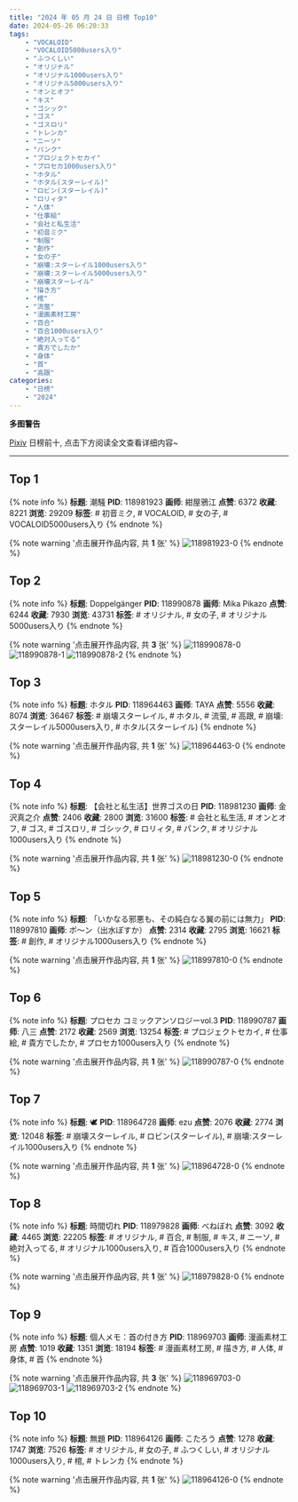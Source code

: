 ```yaml
---
title: "2024 年 05 月 24 日 日榜 Top10"
date: 2024-05-26 06:20:33
tags:
    - "VOCALOID"
    - "VOCALOID5000users入り"
    - "ふつくしい"
    - "オリジナル"
    - "オリジナル1000users入り"
    - "オリジナル5000users入り"
    - "オンとオフ"
    - "キス"
    - "ゴシック"
    - "ゴス"
    - "ゴスロリ"
    - "トレンカ"
    - "ニーソ"
    - "パンク"
    - "プロジェクトセカイ"
    - "プロセカ1000users入り"
    - "ホタル"
    - "ホタル(スターレイル)"
    - "ロビン(スターレイル)"
    - "ロリィタ"
    - "人体"
    - "仕事絵"
    - "会社と私生活"
    - "初音ミク"
    - "制服"
    - "創作"
    - "女の子"
    - "崩壊:スターレイル1000users入り"
    - "崩壊:スターレイル5000users入り"
    - "崩壊スターレイル"
    - "描き方"
    - "棺"
    - "流萤"
    - "漫画素材工房"
    - "百合"
    - "百合1000users入り"
    - "絶対入ってる"
    - "貴方でしたか"
    - "身体"
    - "首"
    - "高跟"
categories:
    - "日榜"
    - "2024"
---
```


<i class="fa fa-triangle-exclamation"></i>**多图警告**<i class="fa fa-triangle-exclamation"></i>

[Pixiv](https://www.pixiv.net/) 日榜前十, 点击下方阅读全文查看详细内容~

<!-- more -->

---

## Top 1

{% note info %}
**标题**: 潮騒
**PID**: 118981923 **画师**: 紺屋鴉江
**点赞**: 6372 **收藏**: 8221 **浏览**: 29209
**标签**: # 初音ミク, # VOCALOID, # 女の子, # VOCALOID5000users入り
{% endnote %}

{% note warning '点击展开作品内容, 共 **1** 张' %}
![118981923-0](https://i.pixiv.re/img-original/img/2024/05/23/19/24/43/118981923_p0.jpg)
{% endnote %}

## Top 2

{% note info %}
**标题**: Doppelgänger
**PID**: 118990878 **画师**: Mika Pikazo
**点赞**: 6244 **收藏**: 7930 **浏览**: 43731
**标签**: # オリジナル, # 女の子, # オリジナル5000users入り
{% endnote %}

{% note warning '点击展开作品内容, 共 **3** 张' %}
![118990878-0](https://i.pixiv.re/img-original/img/2024/05/24/00/00/58/118990878_p0.png)
![118990878-1](https://i.pixiv.re/img-original/img/2024/05/24/00/00/58/118990878_p1.png)
![118990878-2](https://i.pixiv.re/img-original/img/2024/05/24/00/00/58/118990878_p2.png)
{% endnote %}

## Top 3

{% note info %}
**标题**: ホタル
**PID**: 118964463 **画师**: TAYA
**点赞**: 5556 **收藏**: 8074 **浏览**: 36467
**标签**: # 崩壊スターレイル, # ホタル, # 流萤, # 高跟, # 崩壊:スターレイル5000users入り, # ホタル(スターレイル)
{% endnote %}

{% note warning '点击展开作品内容, 共 **1** 张' %}
![118964463-0](https://i.pixiv.re/img-original/img/2024/05/23/00/14/56/118964463_p0.jpg)
{% endnote %}

## Top 4

{% note info %}
**标题**: 【会社と私生活】世界ゴスの日
**PID**: 118981230 **画师**: 金沢真之介
**点赞**: 2406 **收藏**: 2800 **浏览**: 31600
**标签**: # 会社と私生活, # オンとオフ, # ゴス, # ゴスロリ, # ゴシック, # ロリィタ, # パンク, # オリジナル1000users入り
{% endnote %}

{% note warning '点击展开作品内容, 共 **1** 张' %}
![118981230-0](https://i.pixiv.re/img-original/img/2024/05/23/18/58/55/118981230_p0.jpg)
{% endnote %}

## Top 5

{% note info %}
**标题**: 「いかなる邪悪も、その純白なる翼の前には無力」
**PID**: 118997810 **画师**: ポ～ン（出水ぽすか）
**点赞**: 2314 **收藏**: 2795 **浏览**: 16621
**标签**: # 創作, # オリジナル1000users入り
{% endnote %}

{% note warning '点击展开作品内容, 共 **1** 张' %}
![118997810-0](https://i.pixiv.re/img-original/img/2024/05/24/07/30/01/118997810_p0.jpg)
{% endnote %}

## Top 6

{% note info %}
**标题**: プロセカ コミックアンソロジーvol.3
**PID**: 118990787 **画师**: 八三
**点赞**: 2172 **收藏**: 2569 **浏览**: 13254
**标签**: # プロジェクトセカイ, # 仕事絵, # 貴方でしたか, # プロセカ1000users入り
{% endnote %}

{% note warning '点击展开作品内容, 共 **1** 张' %}
![118990787-0](https://i.pixiv.re/img-original/img/2024/05/24/00/00/31/118990787_p0.png)
{% endnote %}

## Top 7

{% note info %}
**标题**: 🕊️
**PID**: 118964728 **画师**: ezu
**点赞**: 2076 **收藏**: 2774 **浏览**: 12048
**标签**: # 崩壊スターレイル, # ロビン(スターレイル), # 崩壊:スターレイル1000users入り
{% endnote %}

{% note warning '点击展开作品内容, 共 **1** 张' %}
![118964728-0](https://i.pixiv.re/img-original/img/2024/05/23/00/23/29/118964728_p0.jpg)
{% endnote %}

## Top 8

{% note info %}
**标题**: 時間切れ
**PID**: 118979828 **画师**: べねぼれ
**点赞**: 3092 **收藏**: 4465 **浏览**: 22205
**标签**: # オリジナル, # 百合, # 制服, # キス, # ニーソ, # 絶対入ってる, # オリジナル1000users入り, # 百合1000users入り
{% endnote %}

{% note warning '点击展开作品内容, 共 **1** 张' %}
![118979828-0](https://i.pixiv.re/img-original/img/2024/05/23/18/00/08/118979828_p0.png)
{% endnote %}

## Top 9

{% note info %}
**标题**: 個人メモ：首の付き方
**PID**: 118969703 **画师**: 漫画素材工房
**点赞**: 1019 **收藏**: 1351 **浏览**: 18194
**标签**: # 漫画素材工房, # 描き方, # 人体, # 身体, # 首
{% endnote %}

{% note warning '点击展开作品内容, 共 **3** 张' %}
![118969703-0](https://i.pixiv.re/img-original/img/2024/05/23/06/00/09/118969703_p0.jpg)
![118969703-1](https://i.pixiv.re/img-original/img/2024/05/23/06/00/09/118969703_p1.jpg)
![118969703-2](https://i.pixiv.re/img-original/img/2024/05/23/06/00/09/118969703_p2.jpg)
{% endnote %}

## Top 10

{% note info %}
**标题**: 無題
**PID**: 118964126 **画师**: こたろう
**点赞**: 1278 **收藏**: 1747 **浏览**: 7526
**标签**: # オリジナル, # 女の子, # ふつくしい, # オリジナル1000users入り, # 棺, # トレンカ
{% endnote %}

{% note warning '点击展开作品内容, 共 **1** 张' %}
![118964126-0](https://i.pixiv.re/img-original/img/2024/05/23/00/05/30/118964126_p0.png)
{% endnote %}
